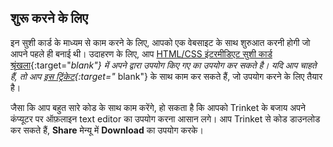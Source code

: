 ## शुरू करने के लिए

इन सुशी कार्ड के माध्यम से काम करने के लिए, आपको एक वेबसाइट के साथ शुरुआत करनी होगी जो आपने पहले ही बनाई थी। उदाहरण के लिए, आप [HTML/CSS इंटरमीडिएट सुशी कार्ड श्रृंखला](https://projects.raspberrypi.org/en/projects/cd-intermediate-html-css-sushi){:target="_blank"} में अपने द्वारा उपयोग किए गए का उपयोग कर सकते है। यदि आप चाहते हैं, तो आप [इस ट्रिंकेट](http://dojo.soy/html3-website-start){:target="_ blank"} के साथ काम कर सकते हैं, जो उपयोग करने के लिए तैयार है।

जैसा कि आप बहुत सारे कोड के साथ काम करेंगे, हो सकता है कि आपको Trinket के बजाय अपने कंप्यूटर पर ऑफ़लाइन text editor का उपयोग करना आसान लगे। आप Trinket से कोड डाउनलोड कर सकते हैं, **Share** मेन्यू में **Download** का उपयोग करके।